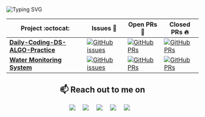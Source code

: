  ![Typing SVG](https://readme-typing-svg.herokuapp.com?font=Montserrat&color=0B2734&vCenter=true&lines=Hi+👋,+I'm+Ayush+Kumar%3F)
 
|      Project :octocat:   |     Issues :bug:   | Open PRs :bell:  | Closed PRs :fire:  |
|-------------|-------------------|---|---|
| [**Daily-Coding-DS-ALGO-Practice**](https://github.com/Ayush7614/Daily-Coding-DS-ALGO-Practice) | [![GitHub issues](https://img.shields.io/github/issues/Ayush7614/Daily-Coding-DS-ALGO-Practice?color=green&logo=github&style=flat)](https://github.com/Ayush7614/Daily-Coding-DS-ALGO-Practice/issues) | [![GitHub PRs](https://img.shields.io/github/issues-pr/Ayush7614/Daily-Coding-DS-ALGO-Practice?style=flat&logo=github)](https://github.com/Ayush7614/Daily-Coding-DS-ALGO-Practice/pulls)  | [![GitHub PRs](https://img.shields.io/github/issues-pr-closed/Ayush7614/Daily-Coding-DS-ALGO-Practice?style=flat&color=critical&logo=github)](https://github.com/Ayush7614/Daily-Coding-DS-ALGO-Practice/pulls?q=is%3Apr+is%3Aclosed)  |
| [**Water Monitoring System**](https://github.com/vinitshahdeo/Water-Monitoring-System/) | [![GitHub issues](https://img.shields.io/github/issues/vinitshahdeo/Water-Monitoring-System?color=green&logo=github&style=flat)](https://github.com/vinitshahdeo/Water-Monitoring-System/issues) | [![GitHub PRs](https://img.shields.io/github/issues-pr/vinitshahdeo/Water-Monitoring-System?style=flat&logo=github)](https://github.com/vinitshahdeo/Water-Monitoring-System/pulls)  | [![GitHub PRs](https://img.shields.io/github/issues-pr-closed/vinitshahdeo/Water-Monitoring-System?style=flat&color=critical&logo=github)](https://github.com/vinitshahdeo/Water-Monitoring-System/pulls?q=is%3Apr+is%3Aclosed)   |
 



<h2 align="center">📫 Reach out to me on</h2>
<p align="center">
  <a target="_blank"href="https://www.linkedin.com/in/ayush-kumar-%F0%9F%87%AE%F0%9F%87%B3-984443191/"><img src="https://img.shields.io/badge/linkedin-%230077B5.svg?&style=for-the-badge&logo=linkedin&logoColor=white" /></a>&nbsp;&nbsp;&nbsp;&nbsp;
  <a target="_blank"href="https://twitter.com/AyushKu38757918"><img src="https://img.shields.io/badge/twitter-%231DA1F2.svg?&style=for-the-badge&logo=twitter&logoColor=white" /></a>&nbsp;&nbsp;&nbsp;&nbsp;
  <a href="mailto:ayushknj3@gmail.com?subject=Hello%20Harsh,%20From%20Github"><img src="https://img.shields.io/badge/gmail-%23D14836.svg?&style=for-the-badge&logo=gmail&logoColor=white" /></a>&nbsp;&nbsp;&nbsp;&nbsp;
  <a href="https://www.instagram.com/ayush_msdian/"><img src="https://img.shields.io/badge/instagram-%23D14836.svg?&style=for-the-badge&logo=instagram&logoColor=pink" /></a>&nbsp;&nbsp;&nbsp;&nbsp;
  <a href="https://Ayush7614.hashnode.dev/"><img src="https://img.shields.io/badge/hashnode-%27D1203.svg?&style=for-the-badge&logo=hashnode&logoColor=blue" /></a>&nbsp;&nbsp;&nbsp;&nbsp;
</p>



